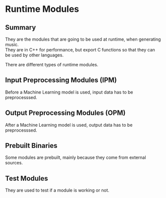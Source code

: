 # Runtime Modules

## Summary

They are the modules that are going to be used at runtime, when generating music.\
They are in C++ for performance, but export C functions so that they can be used by other languages.

There are different types of runtime modules.

## Input Preprocessing Modules (IPM)

Before a Machine Learning model is used, input data has to be preprocesssed. 

## Output Preprocessing Modules (OPM)

After a Machine Learning model is used, output data has to be preprocesssed.

## Prebuilt Binaries

Some modules are prebuilt, mainly because they come from external sources.

## Test Modules

They are used to test if a module is working or not.
